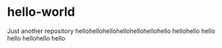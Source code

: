 # hello-world
Just another repository
hellohellohellohellohellohellohello
hellohello
hello
hello
hellohello
hello

